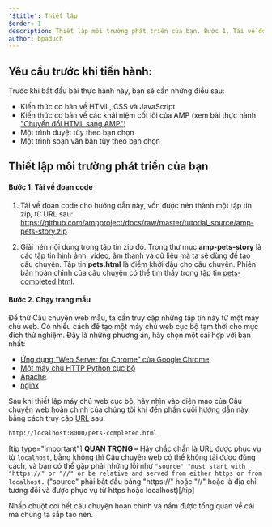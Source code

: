```yaml
---
'$title': Thiết lập
$order: 1
description: Thiết lập môi trường phát triển của bạn. Bước 1. Tải về đoạn code. Tải đoạn code mẫu cho bài thực hành dưới dạng tập tin ZIP hoặc qua git...
author: bpaduch
---
```


## Yêu cầu trước khi tiến hành:

Trước khi bắt đầu bài thực hành này, bạn sẽ cần những điều sau:

- Kiến thức cơ bản về HTML, CSS và JavaScript
- Kiến thức cơ bản về các khái niệm cốt lõi của AMP (xem bài thực hành ["Chuyển đổi HTML sang AMP"](../../../../documentation/guides-and-tutorials/start/converting/index.md?format=websites))
- Một trình duyệt tùy theo bạn chọn
- Một trình soạn văn bản tùy theo bạn chọn

## Thiết lập môi trường phát triển của bạn

#### Bước 1. Tải về đoạn code

1. Tải về đoạn code cho hướng dẫn này, vốn được nén thành một tập tin zip, từ URL sau: <a href="https://github.com/ampproject/docs/raw/master/tutorial_source/amp-pets-story.zip">https://github.com/ampproject/docs/raw/master/tutorial_source/amp-pets-story.zip</a>

2. Giải nén nội dung trong tập tin zip đó. Trong thư mục **amp-pets-story** là các tập tin hình ảnh, video, âm thanh và dữ liệu mà ta sẽ dùng để tạo câu chuyện. Tập tin **pets.html** là điểm khởi đầu cho câu chuyện. Phiên bản hoàn chỉnh của câu chuyện có thể tìm thấy trong tập tin [pets-completed.html](https://github.com/ampproject/docs/blob/master/tutorial_source/amp-pets-story/pets-completed.html).

#### Bước 2. Chạy trang mẫu

Để thử Câu chuyện web mẫu, ta cần truy cập những tập tin này từ một máy chủ web. Có nhiều cách để tạo một máy chủ web cục bộ tạm thời cho mục đích thử nghiệm. Đây là những phương án, hãy chọn một cái hợp với bạn nhất:

- [Ứng dụng “Web Server for Chrome” của Google Chrome](https://chrome.google.com/webstore/detail/web-server-for-chrome/ofhbbkphhbklhfoeikjpcbhemlocgigb)
- [Một máy chủ HTTP Python cục bộ](https://developer.mozilla.org/en-US/docs/Learn/Common_questions/set_up_a_local_testing_server#Running_a_simple_local_HTTP_server)
- [Apache](https://httpd.apache.org/docs/2.4/getting-started.html)
- [nginx](http://nginx.org/)

Sau khi thiết lập máy chủ web cục bộ, hãy nhìn vào diện mạo của Câu chuyện web hoàn chỉnh của chúng tôi khi đến phần cuối hướng dẫn này, bằng cách truy cập <a href="http://localhost:8000/pets-completed.html">URL</a> sau:

```html
http://localhost:8000/pets-completed.html
```

[tip type="important"] **QUAN TRỌNG –** Hãy chắc chắn là URL được phục vụ từ `localhost`, bằng không thì Câu chuyện web có thể không tải được đúng cách, và bạn có thể gặp phải những lỗi như `"source" "must start with "https://" or "//" or be relative and served from either https or from localhost.` ("source" phải bắt đầu bằng "https://" hoặc "//" hoặc là địa chỉ tương đối và được phục vụ từ https hoặc localhost)[/tip]

Nhấp chuột coi hết câu chuyện hoàn chỉnh và nắm được tổng quan về cái mà chúng ta sắp tạo nên.
